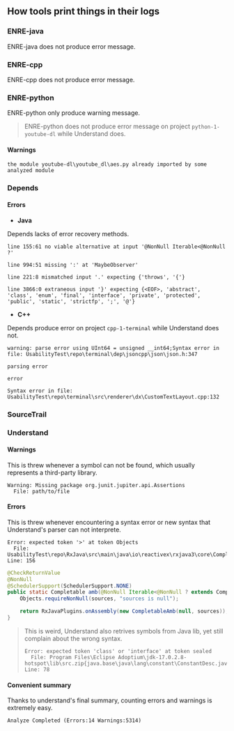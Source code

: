## How tools print things in their logs

### ENRE-java

ENRE-java does not produce error message.

### ENRE-cpp

ENRE-cpp does not produce error message.

### ENRE-python

ENRE-python only produce warning message.

> ENRE-python does not produce error message on project `python-1-youtube-dl` while Understand does.

#### Warnings

```text
the module youtube-dl\youtube_dl\aes.py already imported by some analyzed module
```

### Depends

#### Errors

* **Java**

Depends lacks of error recovery methods.

```text
line 155:61 no viable alternative at input '@NonNull Iterable<@NonNull ?'

line 994:51 missing ':' at 'MaybeObserver'

line 221:8 mismatched input '.' expecting {'throws', '{'}

line 3866:0 extraneous input '}' expecting {<EOF>, 'abstract', 'class', 'enum', 'final', 'interface', 'private', 'protected', 'public', 'static', 'strictfp', ';', '@'}
```

* **C++**

Depends produce error on project `cpp-1-terminal` while Understand does not.

```text
warning: parse error using UInt64 = unsigned __int64;Syntax error in file: UsabilityTest\repo\terminal\dep\jsoncpp\json\json.h:347

parsing error

error

Syntax error in file: UsabilityTest\repo\terminal\src\renderer\dx\CustomTextLayout.cpp:132
```

### SourceTrail


### Understand

#### Warnings

This is threw whenever a symbol can not be found, which usually represents a third-party library.

```text
Warning: Missing package org.junit.jupiter.api.Assertions
  File: path/to/file
```

#### Errors

This is threw whenever encountering a syntax error or new syntax that Understand's parser can not interprete.

```text
Error: expected token '>' at token Objects
  File: UsabilityTest\repo\RxJava\src\main\java\io\reactivex\rxjava3\core\Completable.java Line: 156
```

```java
@CheckReturnValue
@NonNull
@SchedulerSupport(SchedulerSupport.NONE)
public static Completable amb(@NonNull Iterable<@NonNull ? extends CompletableSource> sources) {
    Objects.requireNonNull(sources, "sources is null");

    return RxJavaPlugins.onAssembly(new CompletableAmb(null, sources));
}
```

> This is weird, Understand also retrives symbols from Java lib, yet still complain about the wrong syntax.
> 
> ```text
> Error: expected token 'class' or 'interface' at token sealed
>   File: Program Files\Eclipse Adoptium\jdk-17.0.2.8-hotspot\lib\src.zip{java.base\java\lang\constant\ConstantDesc.java} Line: 78
> ```

#### Convenient summary

Thanks to understand's final summary, counting errors and warnings is extremely easy.

```text
Analyze Completed (Errors:14 Warnings:5314)
```
